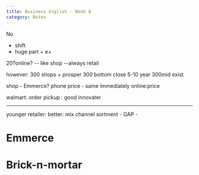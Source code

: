 ```yaml
---
title: Business English - Week 8
category: Notes
---
```


No

- shift
- huge part + e+

20?online? -- like shop --always retail

however: 300 shops + prosper 300 bottom close 5-10 year 300mid exist 

shop - Emmerce? phone price - same immediately online:price 

walmart: order pickup : good innovater 

---

younger retailer: better: mix channel sortment - GAP - 

# Emmerce



# Brick-n-mortar